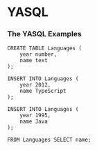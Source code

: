 # YASQL

### The YASQL Examples
```
CREATE TABLE Languages (
    year number,
    name text
);

INSERT INTO Languages (
    year 2012,
    name TypeScript
);

INSERT INTO Languages (
    year 1995,
    name Java
);

FROM Languages SELECT name;
```
